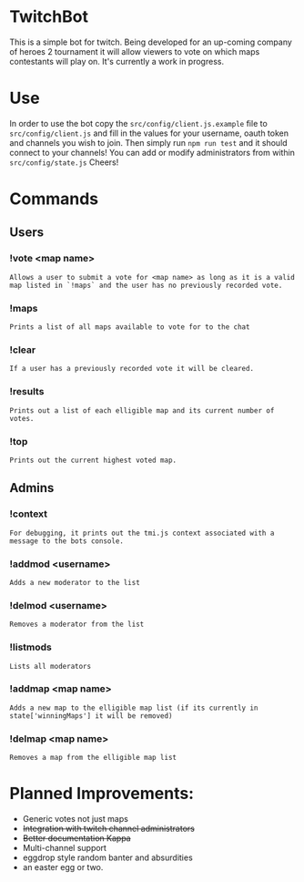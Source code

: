# TwitchBot

This is a simple bot for twitch. Being developed for an up-coming company of heroes 2 tournament it will allow viewers to vote on which maps contestants will play on. It's currently a work in progress.

# Use

In order to use the bot copy the `src/config/client.js.example` file to `src/config/client.js` and fill in the values for your username, oauth token and channels you wish to join. Then simply run `npm run test` and it should connect to your channels! You can add or modify administrators from within `src/config/state.js` Cheers!

# Commands

## Users
### !vote \<map name\>
    Allows a user to submit a vote for <map name> as long as it is a valid map listed in `!maps` and the user has no previously recorded vote.
### !maps
    Prints a list of all maps available to vote for to the chat
### !clear
    If a user has a previously recorded vote it will be cleared.
### !results
    Prints out a list of each elligible map and its current number of votes.
### !top
    Prints out the current highest voted map.

## Admins
### !context
    For debugging, it prints out the tmi.js context associated with a message to the bots console.
### !addmod \<username\>
    Adds a new moderator to the list
### !delmod \<username\>
    Removes a moderator from the list
### !listmods
    Lists all moderators
### !addmap \<map name\>
    Adds a new map to the elligible map list (if its currently in state['winningMaps'] it will be removed)
### !delmap \<map name\>
    Removes a map from the elligible map list

# Planned Improvements:

* Generic votes not just maps
* ~~Integration with twitch channel administrators~~
* ~~Better documentation Kappa~~
* Multi-channel support
* eggdrop style random banter and absurdities
* an easter egg or two.
